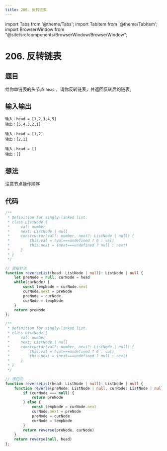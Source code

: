```yaml
---
title: 206. 反转链表
---
```


import Tabs from '@theme/Tabs';
import TabItem from '@theme/TabItem';
import BrowserWindow from "@site/src/components/BrowserWindow/BrowserWindow";

# 206. 反转链表

## 题目

<BrowserWindow url='https://leetcode-cn.com/problems/reverse-linked-list'>

  给你单链表的头节点 `head` ，请你反转链表，并返回反转后的链表。  

</BrowserWindow>

## 输入输出

<Tabs groupId="solutions">
  <TabItem value="example1" label="示例1">

    输入：head = [1,2,3,4,5]
    输出：[5,4,3,2,1]


  </TabItem>
  <TabItem value="example2" label="示例2">

    输入：head = [1,2]
    输出：[2,1]

  </TabItem>
  <TabItem value="example3" label="示例3">

    输入：head = []
    输出：[]

  </TabItem>
</Tabs>

## 想法

注意节点操作顺序

## 代码

<Tabs groupId="solutions">
  <TabItem value="ts1" label="TypeScript 1">

```ts
/**
 * Definition for singly-linked list.
 * class ListNode {
 *     val: number
 *     next: ListNode | null
 *     constructor(val?: number, next?: ListNode | null) {
 *         this.val = (val===undefined ? 0 : val)
 *         this.next = (next===undefined ? null : next)
 *     }
 * }
 */

// 双指针法
function reverseList(head: ListNode | null): ListNode | null {
    let preNode = null, curNode = head
    while(curNode) {
        const tempNode = curNode.next
        curNode.next = preNode
        preNode = curNode
        curNode = tempNode
    }
    return preNode
};
```

  </TabItem>
  <TabItem value="ts2" label="TypeScript 2">

```ts
/**
 * Definition for singly-linked list.
 * class ListNode {
 *     val: number
 *     next: ListNode | null
 *     constructor(val?: number, next?: ListNode | null) {
 *         this.val = (val===undefined ? 0 : val)
 *         this.next = (next===undefined ? null : next)
 *     }
 * }
 */

// 递归法
function reverseList(head: ListNode | null): ListNode | null {
    function reverse(preNode: ListNode | null, curNode: ListNode | null) : ListNode | null {
        if (curNode === null) {
            return preNode
        } else {
            const tempNode = curNode.next
            curNode.next = preNode
            preNode = curNode
            curNode = tempNode
        }
        return reverse(preNode, curNode)
    }
    return reverse(null, head)
};
```

  </TabItem>
</Tabs>